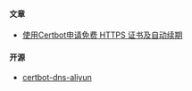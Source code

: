 #### 文章
- [使用Certbot申请免费 HTTPS 证书及自动续期](https://juejin.cn/post/7205839782381928508)

#### 开源
- [certbot-dns-aliyun](https://github.com/justjavac/certbot-dns-aliyun)
